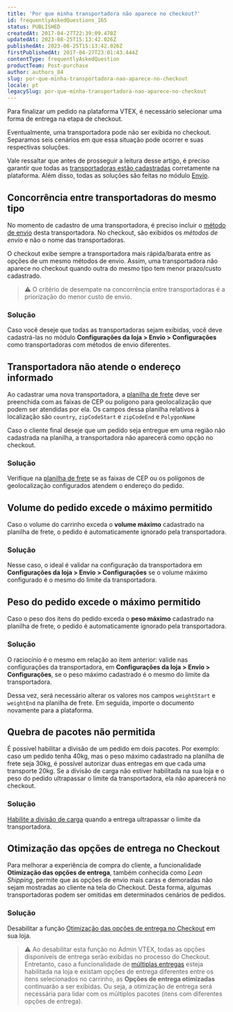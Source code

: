 ```yaml
---
title: 'Por que minha transportadora não aparece no checkout?'
id: frequentlyAskedQuestions_165
status: PUBLISHED
createdAt: 2017-04-27T22:39:09.470Z
updatedAt: 2023-08-25T15:13:42.026Z
publishedAt: 2023-08-25T15:13:42.026Z
firstPublishedAt: 2017-04-27T23:01:43.444Z
contentType: frequentlyAskedQuestion
productTeam: Post-purchase
author: authors_84
slug: por-que-minha-transportadora-nao-aparece-no-checkout
locale: pt
legacySlug: por-que-minha-transportadora-nao-aparece-no-checkout
---
```


Para finalizar um pedido na plataforma VTEX, é necessário selecionar uma forma de entrega na etapa de checkout.  

Eventualmente, uma transportadora pode não ser exibida no checkout. Separamos seis cenários em que essa situação pode ocorrer e suas respectivas soluções. 

Vale ressaltar que antes de prosseguir a leitura desse artigo, é preciso garantir que todas as [transportadoras estão cadastradas](https://help.vtex.com/pt/tutorial/transportadoras-na-vtex--7u9duMD5UQa2QQwukAWMcE) corretamente na plataforma. Além disso, todas as soluções são feitas no módulo [Envio](https://help.vtex.com/pt/tutorial/visao-geral-logistics--tutorials_143). 

## Concorrência entre transportadoras do mesmo tipo

No momento de cadastro de uma transportadora, é preciso incluir o [método de envio](https://help.vtex.com/pt/tutorial/como-funciona-o-tipo-de-entrega/) desta transportadora. No checkout, são exibidos os _métodos de envio_ e não o nome das transportadoras.

O checkout exibe sempre a transportadora mais rápida/barata entre as opções de um mesmo métodos de envio. Assim, uma transportadora não aparece no checkout quando outra do mesmo tipo tem menor prazo/custo cadastrado.

>⚠️ O critério de desempate na concorrência entre transportadoras é a priorização do menor custo de envio.

### Solução

Caso você deseje que todas as transportadoras sejam exibidas, você deve cadastrá-las no módulo **Configurações da loja > Envio > Configurações** como transportadoras com métodos de envio diferentes.

## Transportadora não atende o endereço informado 

Ao cadastrar uma nova transportadora, a [planilha de frete](https://help.vtex.com/pt/tutorial/importar-planilha-de-frete) deve ser preenchida com as faixas de CEP ou polígono para geolocalização que podem ser atendidas por ela. Os campos dessa planilha relativos à localização são `country`, `zipCodeStart` e `zipCodeEnd` e `PolygonName`

Caso o cliente final deseje que um pedido seja entregue em uma região não cadastrada na planilha, a transportadora não aparecerá como opção no checkout.

### Solução

Verifique na [planilha de frete](https://help.vtex.com/pt/tutorial/importar-planilha-de-frete) se as faixas de CEP ou os polígonos de geolocalização configurados atendem o endereço do pedido. 

## Volume do pedido excede o máximo permitido

Caso o volume do carrinho exceda o __volume máximo__ cadastrado na planilha de frete, o pedido é automaticamente ignorado pela transportadora. 

### Solução

Nesse caso, o ideal é validar na configuração da transportadora em **Configurações da loja > Envio > Configurações** se o volume máximo configurado é o mesmo do limite da transportadora.  

## Peso do pedido excede o máximo permitido

Caso o peso dos itens do pedido exceda o __peso máximo__ cadastrado na planilha de frete, o pedido é automaticamente ignorado pela transportadora. 

### Solução

O raciocínio é o mesmo em relação ao item anterior: valide nas configurações da transportadora, em **Configurações da loja > Envio > Configurações**, se o peso máximo cadastrado é o mesmo do limite da transportadora.

Dessa vez, será necessário alterar os valores nos campos `weightStart` e `weightEnd` na planilha de frete. Em seguida, importe o documento novamente para a plataforma. 

## Quebra de pacotes não permitida

É possível habilitar a divisão de um pedido em dois pacotes. Por exemplo: caso um pedido tenha 40kg, mas o peso máximo cadastrado na planilha de frete seja 30kg, é possível autorizar duas entregas em que cada uma transporte 20kg. Se a divisão de carga não estiver habilitada na sua loja e o peso do pedido ultrapassar o limite da transportadora, ela não aparecerá no checkout.

### Solução

[Habilite a divisão de carga](https://help.vtex.com/pt/tutorial/como-funciona-a-divisao-de-carga--tutorials_109) quando a entrega ultrapassar o limite da transportadora. 

## Otimização das opções de entrega no Checkout

Para melhorar a experiência de compra do cliente, a funcionalidade **Otimização das opções de entrega**, também conhecida como _Lean Shipping_, permite que as opções de envio mais caras e demoradas não sejam mostradas ao cliente na tela do Checkout. Desta forma, algumas transportadoras podem ser omitidas em determinados cenários de pedidos.

### Solução

Desabilitar a função [Otimização das opções de entrega no Checkout](https://help.vtex.com/pt/tutorial/otimizacao-das-opcoes-de-entrega-no-checkout--6DeGO9eBSFWe4XkoS0SxAB) em sua loja. 

>⚠️ Ao desabilitar esta função no Admin VTEX, todas as opções disponíveis de entrega serão exibidas no processo do Checkout. Entretanto, caso a funcionalidade de [múltiplas entregas](https://help.vtex.com/pt/tutorial/divisao-de-pedidos-e-divisao-de-entregas--jQvzA6QgSd51e2p6bthoV#) esteja habilitada na loja e existam opções de entrega diferentes entre os itens selecionados no carrinho, as **Opções de entrega otimizadas** continuarão a ser exibidas. Ou seja, a otimização de entrega será necessária para lidar com os múltiplos pacotes (itens com diferentes opções de entrega).

